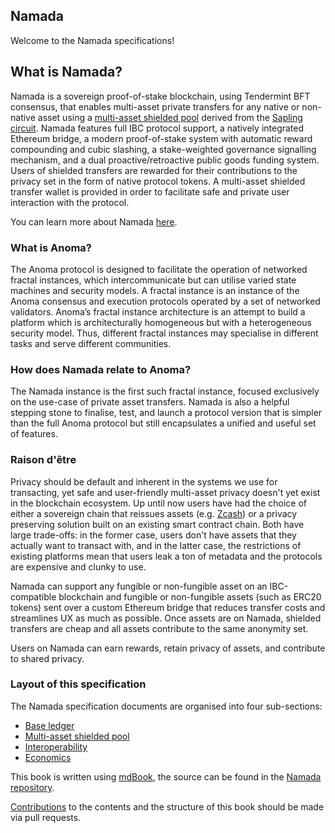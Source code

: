 ## Namada

Welcome to the Namada specifications!

## What is Namada? 

Namada is a sovereign proof-of-stake blockchain, using Tendermint BFT consensus,
that enables multi-asset private transfers for any native or non-native asset
using a [multi-asset shielded pool](https://research.metastate.dev/multi-asset_shielded_pool/) derived from the [Sapling circuit](https://z.cash/upgrade/sapling/).
Namada features full IBC protocol support, a natively integrated Ethereum bridge, a modern proof-of-stake system with automatic reward compounding and cubic slashing,
a stake-weighted governance signalling mechanism, and a dual proactive/retroactive public goods funding system.
Users of shielded transfers are rewarded for their contributions to the privacy set in the form of native protocol tokens.
A multi-asset shielded transfer wallet is provided in order to facilitate safe and private user interaction with the protocol.

You can learn more about Namada [here](https://medium.com/namadanetwork/introducing-namada-shielded-transfers-with-any-assets-dce2e579384c).

### What is Anoma?

The Anoma protocol is designed to facilitate the operation of networked fractal instances, which intercommunicate but can utilise varied state machines and security models. 
A fractal instance is an instance of the Anoma consensus and execution protocols operated by a set of networked validators.
Anoma’s fractal instance architecture is an attempt to build a platform which is architecturally homogeneous but with a heterogeneous security model.
Thus, different fractal instances may specialise in different tasks and serve different communities.

### How does Namada relate to Anoma? 

The Namada instance is the first such fractal instance, focused exclusively on the use-case of private asset transfers.
Namada is also a helpful stepping stone to finalise, test, and launch a protocol version that is simpler than the full
Anoma protocol but still encapsulates a unified and useful set of features. 

### Raison d'être

Privacy should be default and inherent in the systems we use for transacting, yet safe and user-friendly multi-asset privacy doesn't yet exist in the blockchain ecosystem.
Up until now users have had the choice of either a sovereign chain that reissues assets (e.g. [Zcash](https://z.cash/))
or a privacy preserving solution built on an existing smart contract chain. Both have large trade-offs: in the former case, users don't have
assets that they actually want to transact with, and in the latter case, the restrictions
of existing platforms mean that users leak a ton of metadata
and the protocols are expensive and clunky to use.

Namada can support any fungible or non-fungible asset on an IBC-compatible blockchain
and fungible or non-fungible assets (such as ERC20 tokens) sent over a custom Ethereum bridge that
reduces transfer costs and streamlines UX as much as possible. Once assets are on Namada,
shielded transfers are cheap and all assets contribute to the same anonymity set.

Users on Namada can earn rewards, retain privacy of assets, and contribute to shared privacy. 

### Layout of this specification

The Namada specification documents are organised into four sub-sections:

- [Base ledger](./base-ledger.md)
- [Multi-asset shielded pool](./masp.md)
- [Interoperability](./interoperability.md)
- [Economics](./economics.md)

This book is written using [mdBook](https://rust-lang.github.io/mdBook/), the source can be found in the [Namada repository](https://github.com/anoma/namada/tree/main/documentation/specs).

[Contributions](https://github.com/anoma/namada/blob/main/CONTRIBUTING.md) to the contents and the structure of this book should be made via pull requests.
